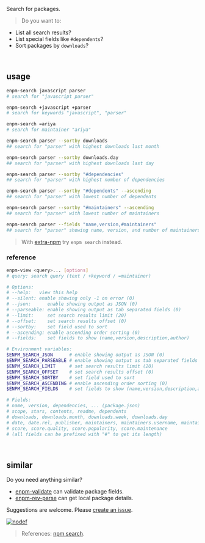 Search for packages.
> Do you want to:
- List all search results?
- List special fields like `#dependents`?
- Sort packages by `downloads`?
<br>


## usage

```bash
enpm-search javascript parser
# search for "javascript parser"

enpm-search +javascript +parser
# search for keywords "javascript", "parser"

enpm-search =ariya
# search for maintainer "ariya"

enpm-search parser --sortby downloads
## search for "parser" with highest downloads last month

enpm-search parser --sortby downloads.day
## search for "parser" with highest downloads last day

enpm-search parser --sortby "#dependencies"
## search for "parser" with highest number of dependencies

enpm-search parser --sortby "#dependents" --ascending
## search for "parser" with lowest number of dependents

enpm-search parser --sortby "#maintainers" --ascending
## search for "parser" with lowest number of maintainers

enpm-search parser --fields "name,version,#maintainers"
## search for "parser" showing name, version, and number of maintainers
```
> With [extra-npm] try `enpm search` instead.

### reference

```bash
enpm-view <query>... [options]
# query: search query (text / +keyword / =maintainer)

# Options:
# --help:   view this help
# --silent: enable showing only -1 on error (0)
# --json:      enable showing output as JSON (0)
# --parseable: enable showing output as tab separated fields (0)
# --limit:     set search results limit (20)
# --offset:    set search results offset (0)
# --sortby:    set field used to sort
# --ascending: enable ascending order sorting (0)
# --fields:    set fields to show (name,version,description,author)

# Environment variables:
$ENPM_SEARCH_JSON      # enable showing output as JSON (0)
$ENPM_SEARCH_PARSEABLE # enable showing output as tab separated fields (0)
$ENPM_SEARCH_LIMIT     # set search results limit (20)
$ENPM_SEARCH_OFFSET    # set search results offset (0)
$ENPM_SEARCH_SORTBY    # set field used to sort
$ENPM_SEARCH_ASCENDING # enable ascending order sorting (0)
$ENPM_SEARCH_FIELDS    # set fields to show (name,version,description,author)

# Fields:
# name, version, dependencies, ... (package.json)
# scope, stars, contents, readme, dependents
# downloads, downloads.month, downloads.week, downloads.day
# date, date.rel, publisher, maintainers, maintainers.username, maintainers.email
# score, score.quality, score.popularity, score.maintenance
# (all fields can be prefixed with "#" to get its length)
```
<br>


## similar

Do you need anything similar?
- [enpm-validate] can validate package fields.
- [enpm-rev-parse] can get local package details.

Suggestions are welcome. Please [create an issue].


[![nodef](https://i.imgur.com/8rbhhqI.jpg)](https://nodef.github.io)
> References: [npm search].

[extra-npm]: https://www.npmjs.com/package/extra-npm

[enpm-validate]: https://www.npmjs.com/package/@extra-npm/validate
[enpm-rev-parse]: https://www.npmjs.com/package/@extra-npm/rev-parse
[create an issue]: https://github.com/nodef/extra-npm/issues

[npm search]: https://docs.npmjs.com/cli/search.html
